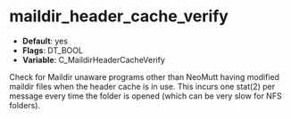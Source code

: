 # maildir_header_cache_verify

- **Default**: yes
- **Flags**: DT_BOOL
- **Variable**: C_MaildirHeaderCacheVerify

Check for Maildir unaware programs other than NeoMutt having modified maildir
files when the header cache is in use.  This incurs one stat(2) per
message every time the folder is opened (which can be very slow for NFS
folders).
